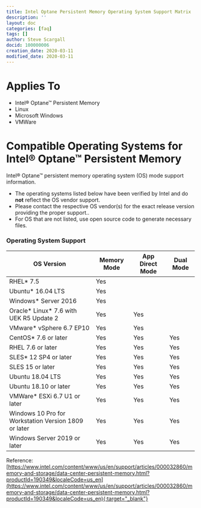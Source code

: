 ```yaml
---
title: Intel Optane Persistent Memory Operating System Support Matrix
description: ''
layout: doc
categories: [faq]
tags: []
author: Steve Scargall
docid: 100000006
creation_date: 2020-03-11
modified_date: 2020-03-11
---
```


# Applies To

- Intel® Optane™ Persistent Memory
- Linux
- Microsoft Windows
- VMWare

# Compatible Operating Systems for Intel® Optane™ Persistent Memory

Intel® Optane™ persistent memory operating system (OS) mode support information.

- The operating systems listed below have been verified by Intel and do **not** reflect the OS vendor support.
- Please contact the respective OS vendor(s) for the exact release version providing the proper support..
- For OS that are not listed, use open source code to generate necessary files.

### Operating System Support

| **OS Version**                                       | **Memory Mode** | **App Direct Mode** | **Dual Mode** |
| ---------------------------------------------------- | --------------- | ------------------- | ------------- |
| RHEL* 7.5                                            | Yes             |                     |               |
| Ubuntu* 16.04 LTS                                    | Yes             |                     |               |
| Windows* Server 2016                                 | Yes             |                     |               |
| Oracle* Linux* 7.6 with UEK R5 Update 2              | Yes             | Yes                 |               |
| VMware* vSphere 6.7 EP10                             | Yes             | Yes                 |               |
| CentOS* 7.6 or later                                 | Yes             | Yes                 | Yes           |
| RHEL 7.6 or later                                    | Yes             | Yes                 | Yes           |
| SLES* 12 SP4 or later                                | Yes             | Yes                 | Yes           |
| SLES 15 or later                                     | Yes             | Yes                 | Yes           |
| Ubuntu 18.04 LTS                                     | Yes             | Yes                 | Yes           |
| Ubuntu 18.10 or later                                | Yes             | Yes                 | Yes           |
| VMWare* ESXi 6.7 U1 or later                         | Yes             | Yes                 | Yes           |
| Windows 10 Pro for Workstation Version 1809 or later | Yes             | Yes                 | Yes           |
| Windows Server 2019 or later                         | Yes             | Yes                 | Yes           |

Reference: [https://www.intel.com/content/www/us/en/support/articles/000032860/memory-and-storage/data-center-persistent-memory.html?productId=190349&localeCode=us_en](https://www.intel.com/content/www/us/en/support/articles/000032860/memory-and-storage/data-center-persistent-memory.html?productId=190349&localeCode=us_en){:target="_blank"}

